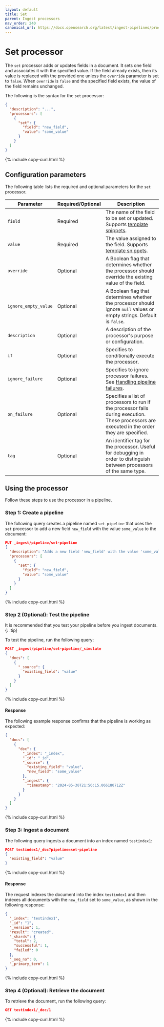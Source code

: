 ```yaml
---
layout: default
title: Set
parent: Ingest processors
nav_order: 240
canonical_url: https://docs.opensearch.org/latest/ingest-pipelines/processors/set/
---
```


# Set processor

The `set` processor adds or updates fields in a document. It sets one field and associates it with the specified value. If the field already exists, then its value is replaced with the provided one unless the `override` parameter is set to `false`. When `override` is `false` and the specified field exists, the value of the field remains unchanged.

The following is the syntax for the `set` processor:

```json
{
  "description": "...",
  "processors": [
    {
      "set": {
        "field": "new_field",
        "value": "some_value"
      }
    }
  ]
}
```
{% include copy-curl.html %}

## Configuration parameters

The following table lists the required and optional parameters for the `set` processor.

Parameter | Required/Optional | Description |
|-----------|-----------|-----------|
`field` | Required | The name of the field to be set or updated. Supports [template snippets]({{site.url}}{{site.baseurl}}/ingest-pipelines/create-ingest/#template-snippets).
`value` | Required | The value assigned to the field. Supports [template snippets]({{site.url}}{{site.baseurl}}/ingest-pipelines/create-ingest/#template-snippets).
`override` | Optional | A Boolean flag that determines whether the processor should override the existing value of the field.
`ignore_empty_value` | Optional | A Boolean flag that determines whether the processor should ignore `null` values or empty strings. Default is `false`.
`description`  | Optional  | A description of the processor's purpose or configuration.
`if` | Optional | Specifies to conditionally execute the processor.
`ignore_failure` | Optional | Specifies to ignore processor failures. See [Handling pipeline failures]({{site.url}}{{site.baseurl}}/ingest-pipelines/pipeline-failures/).
`on_failure` | Optional | Specifies a list of processors to run if the processor fails during execution. These processors are executed in the order they are specified.
`tag` | Optional | An identifier tag for the processor. Useful for debugging in order to distinguish between processors of the same type.

## Using the processor

Follow these steps to use the processor in a pipeline.

### Step 1: Create a pipeline

The following query creates a pipeline named `set-pipeline` that uses the `set` processor to add a new field `new_field` with the value `some_value` to the document: 

```json
PUT _ingest/pipeline/set-pipeline
{
  "description": "Adds a new field 'new_field' with the value 'some_value'",
  "processors": [
    {
      "set": {
        "field": "new_field",
        "value": "some_value"
      }
    }
  ]
}
```
{% include copy-curl.html %}

### Step 2 (Optional): Test the pipeline

It is recommended that you test your pipeline before you ingest documents.
{: .tip}

To test the pipeline, run the following query:

```json
POST _ingest/pipeline/set-pipeline/_simulate
{
  "docs": [
    {
      "_source": {
        "existing_field": "value"
      }
    }
  ]
}
```
{% include copy-curl.html %}

#### Response

The following example response confirms that the pipeline is working as expected:

```json
{
  "docs": [
    {
      "doc": {
        "_index": "_index",
        "_id": "_id",
        "_source": {
          "existing_field": "value",
          "new_field": "some_value"
        },
        "_ingest": {
          "timestamp": "2024-05-30T21:56:15.066180712Z"
        }
      }
    }
  ]
}
```
{% include copy-curl.html %}

### Step 3: Ingest a document 

The following query ingests a document into an index named `testindex1`:

```json
POST testindex1/_doc?pipeline=set-pipeline
{
  "existing_field": "value"
}
```
{% include copy-curl.html %}

#### Response

The request indexes the document into the index `testindex1` and then indexes all documents with the `new_field` set to `some_value`, as shown in the following response:

```json
{
  "_index": "testindex1",
  "_id": "1",
  "_version": 1,
  "result": "created",
  "_shards": {
    "total": 2,
    "successful": 1,
    "failed": 0
  },
  "_seq_no": 0,
  "_primary_term": 1
}
```
{% include copy-curl.html %}

### Step 4 (Optional): Retrieve the document

To retrieve the document, run the following query:

```json
GET testindex1/_doc/1
```
{% include copy-curl.html %}
